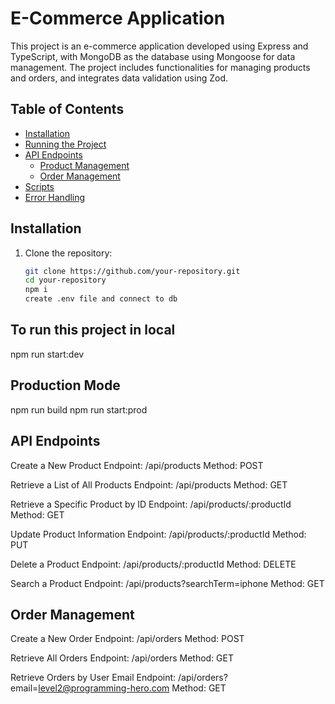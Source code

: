 # **E-Commerce Application**

This project is an e-commerce application developed using Express and TypeScript, with MongoDB as the database using Mongoose for data management. The project includes functionalities for managing products and orders, and integrates data validation using Zod.

## **Table of Contents**
- [Installation](#installation)
- [Running the Project](#running-the-project)
- [API Endpoints](#api-endpoints)
  - [Product Management](#product-management)
  - [Order Management](#order-management)
- [Scripts](#scripts)
- [Error Handling](#error-handling)

## **Installation**

1. Clone the repository:
   ```bash
   git clone https://github.com/your-repository.git
   cd your-repository
   npm i
   create .env file and connect to db

## **To run this project in local**
   npm run start:dev

## **Production Mode**
   npm run build
npm run start:prod

## **API Endpoints**
Create a New Product
Endpoint: /api/products
Method: POST

Retrieve a List of All Products
Endpoint: /api/products
Method: GET

Retrieve a Specific Product by ID
Endpoint: /api/products/:productId
Method: GET

Update Product Information
Endpoint: /api/products/:productId
Method: PUT

Delete a Product
Endpoint: /api/products/:productId
Method: DELETE

Search a Product
Endpoint: /api/products?searchTerm=iphone
Method: GET

## **Order Management**
Create a New Order
Endpoint: /api/orders
Method: POST

Retrieve All Orders
Endpoint: /api/orders
Method: GET

Retrieve Orders by User Email
Endpoint: /api/orders?email=level2@programming-hero.com
Method: GET

